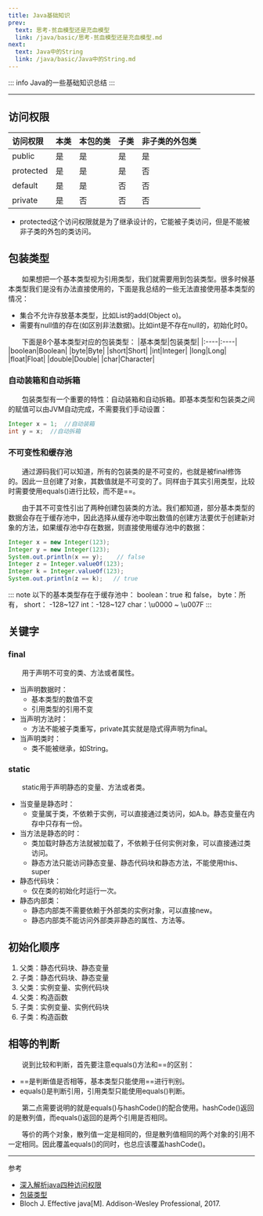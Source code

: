 ```yaml
---
title: Java基础知识
prev:
  text: 思考-贫血模型还是充血模型
  link: /java/basic/思考-贫血模型还是充血模型.md
next:
  text: Java中的String
  link: /java/basic/Java中的String.md
---
```

::: info
Java的一些基础知识总结
:::
<Toc />

---
## 访问权限
|访问权限|本类|本包的类|子类|非子类的外包类|
|:----|:----|:----|:----|:----|
|public|是|是|是|是|
|protected|是|是|是|否|
|default|是|是|否|否|
|private|是|否|否|否|

- protected这个访问权限就是为了继承设计的，它能被子类访问，但是不能被非子类的外包的类访问。

## 包装类型
&#8195;&#8195;如果想把一个基本类型视为引用类型，我们就需要用到包装类型。很多时候基本类型我们是没有办法直接使用的，下面是我总结的一些无法直接使用基本类型的情况：

- 集合不允许存放基本类型，比如List的add(Object o)。
- 需要有null值的存在(如区别非法数据)。比如int是不存在null的，初始化时0。

&#8195;&#8195;下面是8个基本类型对应的包装类型：
|基本类型|包装类型|
|:----|:----|
|boolean|Boolean|
|byte|Byte|
|short|Short|
|int|Integer|
|long|Long|
|float|Float|
|double|Double|
|char|Character|

### 自动装箱和自动拆箱
&#8195;&#8195;包装类型有一个重要的特性：自动装箱和自动拆箱。即基本类型和包装类之间的赋值可以由JVM自动完成，不需要我们手动设置：
```java 
Integer x = 1;  //自动装箱
int y = x;  //自动拆箱
```
### 不可变性和缓存池
&#8195;&#8195;通过源码我们可以知道，所有的包装类的是不可变的，也就是被final修饰的。因此一旦创建了对象，其数值就是不可变的了。同样由于其实引用类型，比较时需要使用equals()进行比较，而不是==。

&#8195;&#8195;由于其不可变性引出了两种创建包装类的方法。我们都知道，部分基本类型的数据会存在于缓存池中，因此选择从缓存池中取出数值的创建方法要优于创建新对象的方法，如果缓存池中存在数据，则直接使用缓存池中的数据：
```java 
Integer x = new Integer(123);
Integer y = new Integer(123);
System.out.println(x == y);    // false
Integer z = Integer.valueOf(123);
Integer k = Integer.valueOf(123);
System.out.println(z == k);   // true
```
::: note
以下的基本类型存在于缓存池中：
boolean：true 和 false，
byte：所有，
short： -128~127
int：-128~127
char：\u0000 ~ \u007F
:::

## 关键字
### final
&#8195;&#8195;用于声明不可变的类、方法或者属性。
- 当声明数据时：
  - 基本类型的数值不变
  - 引用类型的引用不变
- 当声明方法时：
  - 方法不能被子类重写，private其实就是隐式得声明为final。
- 当声明类时：
  - 类不能被继承，如String。

### static
&#8195;&#8195;static用于声明静态的变量、方法或者类。
- 当变量是静态时：
  - 变量属于类，不依赖于实例，可以直接通过类访问，如A.b。静态变量在内存中只存有一份。
- 当方法是静态的时：
  - 类加载时静态方法就被加载了，不依赖于任何实例对象，可以直接通过类访问。
  - 静态方法只能访问静态变量、静态代码块和静态方法，不能使用this、super
- 静态代码块：
  - 仅在类的初始化时运行一次。
- 静态内部类：
  - 静态内部类不需要依赖于外部类的实例对象，可以直接new。
  - 静态内部类不能访问外部类非静态的属性、方法等。

## 初始化顺序
1. 父类：静态代码块、静态变量
2. 子类：静态代码块、静态变量
3. 父类：实例变量、实例代码块
4. 父类：构造函数
5. 子类：实例变量、实例代码块
6. 子类：构造函数

## 相等的判断
&#8195;&#8195;说到比较和判断，首先要注意equals()方法和==的区别：
- ==是判断值是否相等，基本类型只能使用==进行判别。
- equals()是判断引用，引用类型只能使用equals()判断。

&#8195;&#8195;第二点需要说明的就是equals()与hashCode()的配合使用。hashCode()返回的是散列值，而equals()返回的是两个引用是否相同。

&#8195;&#8195;等价的两个对象，散列值一定是相同的，但是散列值相同的两个对象的引用不一定相同。因此覆盖equals()的同时，也总应该覆盖hashCode()。

***
参考
- [深入解析java四种访问权限](https://www.cnblogs.com/java-chen-hao/p/10399947.html)
- [包装类型](https://www.liaoxuefeng.com/wiki/1252599548343744/1260473794166400)
- Bloch J. Effective java[M]. Addison-Wesley Professional, 2017.